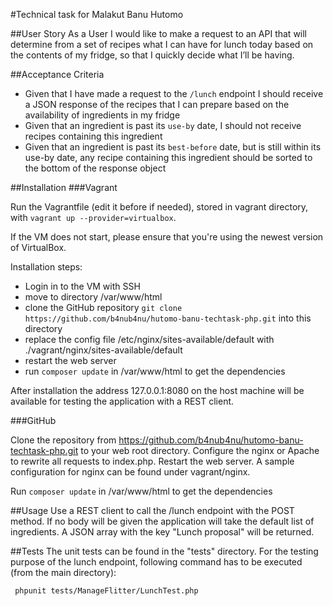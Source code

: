 #Technical task for Malakut Banu Hutomo

##User Story
As a User I would like to make a request to an API that will determine from a set of recipes what I can
have for lunch today based on the contents of my fridge, so that I quickly decide what I’ll be having.

##Acceptance Criteria
* Given that I have made a request to the `/lunch`​ endpoint I should receive a JSON response
of the recipes that I can prepare based on the availability of ingredients in my fridge
* Given that an ingredient is past its `use-by`​ date, I should not receive recipes containing this
ingredient
* Given that an ingredient is past its  `best-before`​ date, but is still within its use-by date, 
any recipe containing this ingredient should be sorted to the bottom of the response object

##Installation
###Vagrant

Run the Vagrantfile (edit it before if needed), stored in vagrant directory, 
with `vagrant up --provider=virtualbox`. 

If the VM does not start, please ensure that you're using the newest version of VirtualBox.

Installation steps:
* Login in to the VM with SSH
* move to directory /var/www/html
* clone the GitHub repository `git clone https://github.com/b4nub4nu/hutomo-banu-techtask-php.git` into this directory
* replace the config file /etc/nginx/sites-available/default with ./vagrant/nginx/sites-available/default
* restart the web server
* run `composer update` in /var/www/html to get the dependencies


After installation the address 127.0.0.1:8080 on the host machine will be available for testing the 
application with a REST client.
 

###GitHub

Clone the repository from https://github.com/b4nub4nu/hutomo-banu-techtask-php.git to 
your web root directory. Configure the nginx or Apache to rewrite all requests
to index.php. Restart the web server. A sample configuration for nginx can be 
found under vagrant/nginx.

Run `composer update` in /var/www/html to get the dependencies

##Usage
Use a REST client to call the /lunch endpoint with the POST method. If no body 
will be given the application will take the default list of ingredients. 
A JSON array with the key "Lunch proposal" will be returned.

##Tests
The unit tests can be found in the "tests" directory. For the testing purpose
of the lunch endpoint, following command has to be executed (from the main directory):

` phpunit tests/ManageFlitter/LunchTest.php`
 
 

